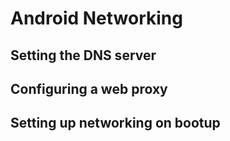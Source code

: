 # Android Networking
## Setting the DNS server
## Configuring a web proxy
## Setting up networking on bootup
